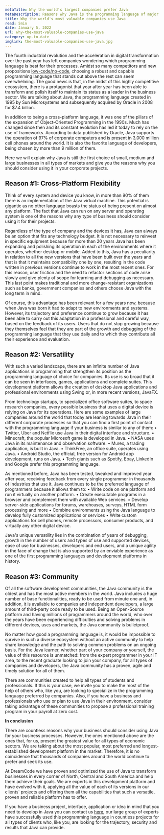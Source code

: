 ```yaml
---
metaTitle: Why the world's largest companies prefer Java
metaDescription: Reasons why Java is the programming language of major companies around the world and why you should use it. 
title: Why the world's most valuable companies use Java
read: 5min
date: January 5, 2022
url: why-the-most-valuable-companies-use-java
category: up-to-date 
imglink: the-most-valuable-companies-use-java.jpg
---
```


The fourth industrial revolution and the acceleration in digital transformation over the past year has left companies wondering which programming language is best for their processes. Amidst so many competitors and new propositions [low-code/no-code](https://www.dreamcodesoft.com/the-risks-of-developing-in-no-code-tools), choosing a robust and capable programming language that stands out above the rest can seem overwhelming.  The good news is that, in the midst of this highly competitive ecosystem, there is a protagonist that year after year has been able to transform and polish itself to maintain its status as a leader in the business sector. We are talking about Java, the programming language created in 1995 by Sun Microsystems and subsequently acquired by Oracle in 2008 for $7.4 billion. 

In addition to being a cross-platform language, it was one of the pillars of the expansion of Object-Oriented Programming in the 1990s. Much has changed since then and its constant evolution has led it today to rely on the use of frameworks. According to data published by Oracle, Java supports the operation of 97% of corporate computers and is present in 3,000 million cell phones around the world. It is also the favorite language of developers, being chosen by more than 9 million of them.

Here we will explain why Java is still the first choice of small, medium and large businesses in all types of markets and give you the reasons why you should consider using it in your corporate projects.

## Reason #1: Cross-Platform Flexibility 

Think of every system and device you know, in more than 90% of them there is an implementation of the Java virtual machine. This potential is gigantic as no other language boasts the status of being present on almost any platform. The fact that Java can run on any server and operating system is one of the reasons why any type of business should consider using it for their projects. 

Regardless of the type of company and the devices it has, Java can always be an option that fits any technology budget. It is not necessary to reinvest in specific equipment because for more than 20 years Java has been expanding and polishing its operation in each of the environments where it operates, whether desktop or mobile. Added to this, Java has a peculiarity in relation to all the new versions that have been built over the years and that is that it maintains compatibility one by one, resulting in the code written in previous versions continue to work in the most recent ones. For this reason, user friction and the need to refactor sections of code arise slowly and give plenty of scope for learning and debugging as necessary. This last point makes traditional and more change-resistant organizations such as banks, government companies and others choose Java with the long term in mind.

Of course, this advantage has been relevant for a few years now, because when Java was born it had to adapt to new environments and systems. However, its trajectory and preference continue to grow because it has been able to carry out this adaptation in a professional and careful way, based on the feedback of its users. Users that do not stop growing because they themselves feel that they are part of the growth and debugging of the programming language that they use daily and to which they contribute all their experience and evaluation.

## Reason #2: Versatility 

With such a varied landscape, there are an infinite number of Java applications in programming that strengthen its position as the programming language of choice for companies. Its use is so broad that it can be seen in interfaces, games, applications and complete suites. This development platform allows the creation of desktop Java applications and professional environments using Swing or, in more recent versions, JavaFX. 

From technology startups, to specialized office software suites, to space research companies, every possible business that uses a digital device is relying on Java for its operations. Here are some examples of large companies around the world that today are leaning towards Java in their different corporate processes so that you can find a first point of contact with the programming language if your business is similar to any of them:
	•	Twitter, Uber and Netflix use Java in their digital interface and structure.
	•	Minecraft, the popular Microsoft game is developed in Java.
	•	NASA uses Java in its maintenance and observation software.
	•	Murex, a trading application, is built in Java.
	•	ThinkFree, an office suite, operates using Java.
	•	Android Studio, the official, free version for Android app development, runs on Java.
	•	Tech giants such as Spotify, Ebay, LinkedIn and Google prefer this programming language.

As mentioned before, Java has been tested, tweaked and improved year after year, receiving feedback from every single programmer in thousands of industries that use it. Java continues to be the preferred language of programmers because it allows them to:
	•	Write code on one platform and run it virtually on another platform.
	•	Create executable programs in a browser and complement them with available Web services.
	•	Develop server-side applications for forums, warehouses, surveys, HTML form processing and more
	•	Combine environments using the Java language to develop fully customized applications or services
	•	Write custom applications for cell phones, remote processors, consumer products, and virtually any other digital device. 

Java's unique versatility lies in the combination of years of debugging, growth in the number of users and types of use and supported devices, ease of use for businesses, developers and end users, and a unique agility in the face of change that is also supported by an enviable experience as one of the first programming languages and development platforms in history.

## Reason #3: Community  

Of all the software development communities, the Java community is the oldest and has the most active members in the world. Java includes a huge number of base functionalities, ready to be used from minute one and, in addition, it is available to companies and independent developers, a large amount of third-party code ready to be used. Being an Open-Source platform and having millions of programmers around the world, who over the years have been experiencing difficulties and solving problems in different devices, uses and markets, the Java community is bulletproof.

No matter how good a programming language is, it would be impossible to survive in such a diverse ecosystem without an active community to help share knowledge and the path to solving common problems on an ongoing basis. For the Java learner, whether part of your company or yourself, the value of this resource is unmatched: from the expert programmer in your IT area, to the recent graduate looking to join your company, for all types of companies and developers, the Java community has a proven, agile and timely solution for all of them.

There are communities created to help all types of students and professionals. If this is your case, we invite you to make the most of the help of others who, like you, are looking to specialize in the programming language preferred by companies. Also, if you have a business and professionals who use or plan to use Java in their environment, consider taking advantage of these communities to propose a professional training program in your payroll at zero cost.

**In conclusion**

There are countless reasons why your business should consider using Java for your business processes. However, the ones mentioned above are the ones that, for us, present the greatest value for all types of economic sectors. We are talking about the most popular, most preferred and longest-established development platform in the market.
Therefore, it is no coincidence that thousands of companies around the world continue to prefer and seek its use.

At DreamCode we have proven and optimized the use of Java to transform businesses in every corner of North, Central and South America and help them achieve their goals. We are experts in this development platform and have evolved with it, applying all the value of each of its versions in our clients' projects and offering them all the capabilities that such a versatile, proven and reliable platform has to offer. 

If you have a business project, interface, application or idea in mind that you need to develop in Java you can contact us [here](https://www.dreamcodesoft.com/contact), our large group of experts have successfully used this programming language in countless projects for all types of clients who, like you, are looking for the trajectory, security and results that Java can provide.